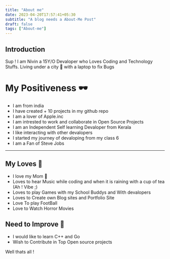 ```yaml
---
title: "About me"
date: 2023-04-20T17:57:41+05:30
subtitle: "A blog needs a About-Me Post"
draft: false
tags: ["About-me"]
---
```


## Introduction

Sup ! I am Nivin a 15Y/O Devaloper who Loves Coding and Technology Stuffs. 
Living under a city 🎑 with a laptop to fix Bugs

# My Positiveness 🕶

- I am from india 
- I have created + 10 projects in my github repo
- I am a lover of Apple.inc
- I am intrested to work and collaborate in Open Source Projects 
- I am an Independent Self learning Devaloper from Kerala
- I like interacting with other devalopers
- I started my journey of devaloping from my class 6
- I am a Fan of Steve Jobs

 ---

## My Loves 🥊

- I love my Mom 💌
- Loves to hear Music while coding and when it is raining with a cup of  tea (Ah ! Vibe ;)
- Loves to play Games with my School Buddys and With devalopers 
- Loves to Create own Blog sites and Portfolio Site 
- Love To play FootBall 
- Love to Watch Horror Movies 

 ## Need to  Improve 🔮
 - I would like to learn C++ and Go
 - Wish to Contribute in Top Open source projects
  
  Well thats all ! 
